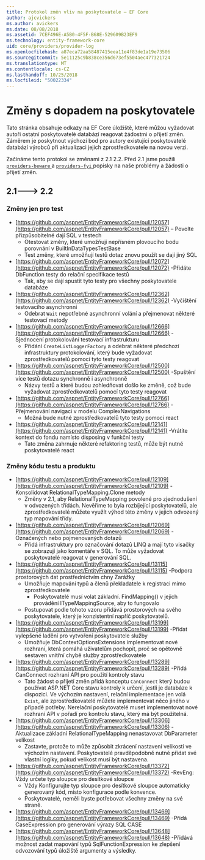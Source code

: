 ```yaml
---
title: Protokol změn vliv na poskytovatele – EF Core
author: ajcvickers
ms.author: avickers
ms.date: 08/08/2018
ms.assetid: 7CEF496E-A5B0-4F5F-B68E-529609B23EF9
ms.technology: entity-framework-core
uid: core/providers/provider-log
ms.openlocfilehash: a87eca72aa58487415eea11e4f83de1a19e73506
ms.sourcegitcommit: 5e11125c9b838ce356d673ef5504aec477321724
ms.translationtype: MT
ms.contentlocale: cs-CZ
ms.lasthandoff: 10/25/2018
ms.locfileid: "50022334"
---
```

# <a name="provider-impacting-changes"></a>Změny s dopadem na poskytovatele

Tato stránka obsahuje odkazy na EF Core úložiště, které můžou vyžadovat autoři ostatní poskytovatelé databází reagovat žádostmi o přijetí změn. Záměrem je poskytnout výchozí bod pro autory existující poskytovatelé databází výrobců při aktualizaci jejich zprostředkovatele na novou verzi.

Začínáme tento protokol se změnami z 2.1 2.2. Před 2.1 jsme použili [ `providers-beware` ](https://github.com/aspnet/EntityFrameworkCore/labels/providers-beware) a [ `providers-fyi` ](https://github.com/aspnet/EntityFrameworkCore/labels/providers-fyi) popisky na naše problémy a žádosti o přijetí změn.

## <a name="21-----22"></a>2.1---> 2.2

### <a name="test-only-changes"></a>Změny jen pro test

* [https://github.com/aspnet/EntityFrameworkCore/pull/12057](https://github.com/aspnet/EntityFrameworkCore/pull/12057) – Povolte přizpůsobitelné dají SQL v testech
  * Otestovat změny, které umožňují nepřísném plovoucího bodu porovnání v BuiltInDataTypesTestBase
  * Test změny, které umožňují testů dotaz znovu použít se dají jiný SQL
* [https://github.com/aspnet/EntityFrameworkCore/pull/12072](https://github.com/aspnet/EntityFrameworkCore/pull/12072) -Přidáte DbFunction testy do relační specifikace testů
  * Tak, aby se dají spustit tyto testy pro všechny poskytovatele databáze
* [https://github.com/aspnet/EntityFrameworkCore/pull/12362](https://github.com/aspnet/EntityFrameworkCore/pull/12362) -Vyčištění testovacího asynchronní
  * Odebrat `Wait` nepotřebné asynchronní volání a přejmenovat některé testovací metody
* [https://github.com/aspnet/EntityFrameworkCore/pull/12666](https://github.com/aspnet/EntityFrameworkCore/pull/12666) -Sjednocení protokolování testovací infrastrukturu
  * Přidání `CreateListLoggerFactory` a odebrat některé předchozí infrastruktury protokolování, který bude vyžadovat zprostředkovatelů pomocí tyto testy reagovat
* [https://github.com/aspnet/EntityFrameworkCore/pull/12500](https://github.com/aspnet/EntityFrameworkCore/pull/12500) -Spuštění více testů dotazu synchronně i asynchronně
  * Názvy testů a které budou zohledňovat došlo ke změně, což bude vyžadovat zprostředkovatelů pomocí tyto testy reagovat
* [https://github.com/aspnet/EntityFrameworkCore/pull/12766](https://github.com/aspnet/EntityFrameworkCore/pull/12766) -Přejmenování navigaci v modelu ComplexNavigations
  * Možná bude nutné zprostředkovatelů tyto testy pomocí react
* [https://github.com/aspnet/EntityFrameworkCore/pull/12141](https://github.com/aspnet/EntityFrameworkCore/pull/12141) -Vrátíte kontext do fondu namísto disposing v funkční testy
  * Tato změna zahrnuje některé refaktoring testů, může být nutné poskytovatelé react


### <a name="test-and-product-code-changes"></a>Změny kódu testu a produktu

* [https://github.com/aspnet/EntityFrameworkCore/pull/12109](https://github.com/aspnet/EntityFrameworkCore/pull/12109) -Konsolidovat RelationalTypeMapping.Clone metody
  * Změny v 2.1, aby RelationalTypeMapping povolené pro zjednodušení v odvozených třídách. Nevěříme to byla rozbíjející poskytovatelů, ale zprostředkovatelé můžete využít výhod této změny v jejich odvozený typ mapování třídy.
* [https://github.com/aspnet/EntityFrameworkCore/pull/12069](https://github.com/aspnet/EntityFrameworkCore/pull/12069) -Označených nebo pojmenovaných dotazů
  * Přidá infrastruktury pro označování dotazů LINQ a mají tyto visačky se zobrazují jako komentáře v SQL. To může vyžadovat poskytovatelé reagovat v generování SQL.
* [https://github.com/aspnet/EntityFrameworkCore/pull/13115](https://github.com/aspnet/EntityFrameworkCore/pull/13115) -Podpora prostorových dat prostřednictvím chny Zarážky
  * Umožňuje mapování typů a členů překladatele k registraci mimo zprostředkovatele
    * Poskytovatelé musí volat základní. FindMapping() v jejich provádění ITypeMappingSource, aby to fungovalo
  * Postupovat podle tohoto vzoru přidává prostorových na svého poskytovatele, který je konzistentní napříč poskytovatelů.
* [https://github.com/aspnet/EntityFrameworkCore/pull/13199](https://github.com/aspnet/EntityFrameworkCore/pull/13199) -Přidat vylepšené ladění pro vytvoření poskytovatele služby
  * Umožňuje DbContextOptionsExtensions implementovat nové rozhraní, která pomáhá uživatelům pochopit, proč se opětovně sestaven vnitřní chybě služby zprostředkovatele
* [https://github.com/aspnet/EntityFrameworkCore/pull/13289](https://github.com/aspnet/EntityFrameworkCore/pull/13289) -Přidá CanConnect rozhraní API pro použití kontroly stavu
  * Tato žádost o přijetí změn přidá konceptu `CanConnect` který budou používat ASP.NET Core stavu kontroly k určení, jestli je databáze k dispozici. Ve výchozím nastavení, relační implementace jen volá `Exist`, ale zprostředkovatelé můžete implementovat něco jiného v případě potřeby. Nerelační poskytovatelé muset implementovat nové rozhraní API v pořadí pro kontrolu stavu, který má být použitelná.
* [https://github.com/aspnet/EntityFrameworkCore/pull/13306](https://github.com/aspnet/EntityFrameworkCore/pull/13306) -Aktualizace základní RelationalTypeMapping nenastavovat DbParameter velikost
  * Zastavte, protože to může způsobit zkrácení nastavení velikosti ve výchozím nastavení. Poskytovatelé pravděpodobně nutné přidat své vlastní logiky, pokud velikost musí být nastavena.
* [https://github.com/aspnet/EntityFrameworkCore/pull/13372](https://github.com/aspnet/EntityFrameworkCore/pull/13372) -RevEng: Vždy určete typ sloupce pro desítkové sloupce
  * Vždy Konfigurujte typ sloupce pro desítkové sloupce automaticky generovaný kód, místo konfigurace podle konvence.
  * Poskytovatelé, neměli byste potřebovat všechny změny na své straně.
* [https://github.com/aspnet/EntityFrameworkCore/pull/13469](https://github.com/aspnet/EntityFrameworkCore/pull/13469) -Přidá CaseExpression pro generování výrazy SQL CASE
* [https://github.com/aspnet/EntityFrameworkCore/pull/13648](https://github.com/aspnet/EntityFrameworkCore/pull/13648) -Přidává možnost zadat mapování typů SqlFunctionExpression ke zlepšení odvozování typů úložiště argumenty a výsledky.
